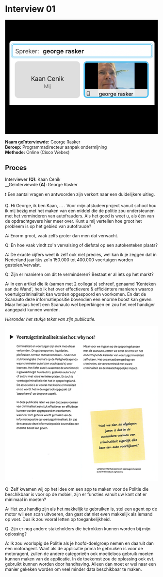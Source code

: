 # Interview 01

![](../../.gitbook/assets/gesprek-george-02.png)

**Naam geïnterviewde:** George Rasker \
**Beroep:** Programmadirecteur aanpak ondermijning \
**Methode:** Online (Cisco Webex)

## Proces

Interviewer **(Q)**: Kaan Cenik \
__Geïnterviewde **(A)**: George Rasker

❗ Een aantal vragen en antwoorden zijn verkort naar een duidelijkere uitleg.

Q: Hi George, ik ben Kaan, ... . Voor mijn afstudeerproject vanuit school hou ik mij bezig met het maken van een middel die de politie zou ondersteunen met het verminderen van autofrauders. Als het goed is weet u, als één van de opdrachtgevers hier meer over. Kunt u mij vertellen hoe groot het probleem is op het gebied van autofraude?

A: Enorm groot, vaak zelfs groter dan men dat verwacht.

Q: En hoe vaak vindt zo'n vervalsing of diefstal op een autokenteken plaats?

A: De exacte cijfers weet ik zelf ook niet precies, wel kan ik je zeggen dat in Nederland jaarlijks zo'n 150.000 tot 400.000 voertuigen worden gestolen/vervalst.

Q: Zijn er manieren om dit te verminderen? Bestaat er al iets op het markt?

A: In een artikel die ik (samen met 2 collega's) schreef, genaamd 'Kenteken aan de Wand', heb ik het over effectievere & efficiëntere manieren waarop voertuigcriminaliteit kan worden opgespoord en voorkomen. En dat de Scanauto deze informatiepositie bovendien een enorme boost kan geven. Maar helaas heeft een Scanauto wel beperkingen en zou het veel handiger aangepakt kunnen worden.

_Hieronder het stukje tekst van zijn publicatie._

![](<../../.gitbook/assets/image (1) (1).png>)

Q: Zelf kwamen wij op het idee om een app te maken voor de Politie die beschikbaar is voor op de mobiel, zijn er functies vanuit uw kant dat er minimaal in moeten?

A: Het zou handig zijn als het makkelijk te gebruiken is, stel een agent op de motor wil een scan uitvoeren, dan gaat dat niet even makkelijk als iemand op voet. Dus ik zou vooral letten op toegankelijkheid.

Q: Zijn er nog andere stakeholders die betrokken kunnen worden bij mijn oplossing?

A: Ik zou voorlopig de Politie als je hoofd-doelgroep nemen en daaruit dan een motoragent. Want als de applicatie prima te gebruiken is voor de motoragent, zullen de andere categorieën ook moeiteloos gebruik moeten kunnen maken van de applicatie. In de toekomst zou de oplossing ook evt. gebruikt kunnen worden door handhaving. Alleen dan moet er wel naar een manier gekeken worden om veel minder data beschikbaar te maken.
